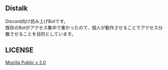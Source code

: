 ## Distalk
Discord向け読み上げBotです。     
既存のBotがアクセス集中で重かったので、個人が動作させることでアクセス分散させることを目的としています。

## LICENSE
[Mozilla Public v 2.0](https://choosealicense.com/licenses/mpl-2.0/)
